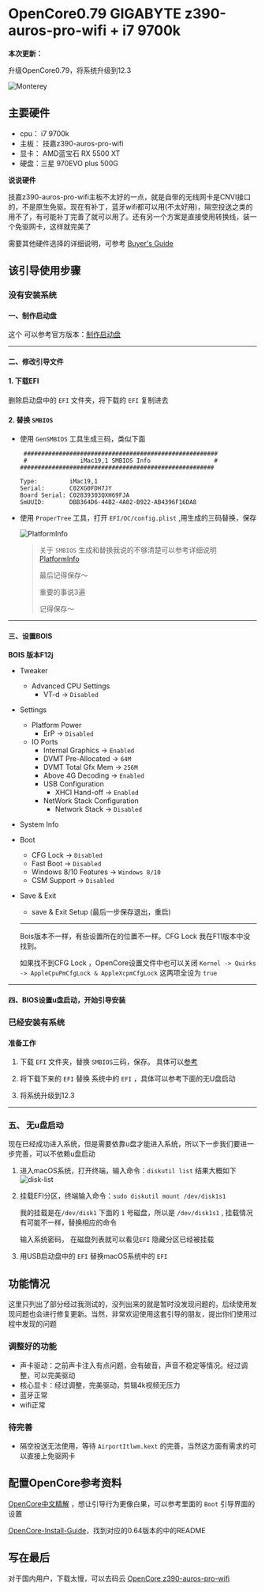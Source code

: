 # OpenCore0.79 GIGABYTE z390-auros-pro-wifi + i7 9700k

**本次更新：**

升级OpenCore0.79，将系统升级到12.3

![Monterey](./img/Monterey.png)

## 主要硬件


- cpu： i7 9700k 
- 主板： 技嘉z390-auros-pro-wifi
- 显卡： AMD蓝宝石 RX 5500 XT
- 硬盘：三星 970EVO plus 500G

  

**说说硬件**

技嘉z390-auros-pro-wifi主板不太好的一点，就是自带的无线网卡是CNVI接口的，不是原生免驱。现在有补丁，蓝牙wifi都可以用(不太好用)，隔空投送之类的用不了，有可能补丁完善了就可以用了。还有另一个方案是直接使用转换线，装一个免驱网卡，这样就完美了


需要其他硬件选择的详细说明，可参考 [Buyer's Guide](https://www.tonymacx86.com/buyersguide/building-a-customac-hackintosh-the-ultimate-buyers-guide/)

## 该引导使用步骤

### 没有安装系统

#### 一、制作启动盘

这个 可以参考官方版本：[制作启动盘](https://dortania.github.io/OpenCore-Install-Guide/installer-guide/)



-------------

#### 二、修改引导文件



#### **1. 下载EFI**

删除启动盘中的 `EFI` 文件夹，将下载的 `EFI` 复制进去

#### 2. <span id="smbios">替换</span>  `SMBIOS`

- 使用 `GenSMBIOS` 工具生成三码，类似下面

   ```
    #######################################################
    #               iMac19,1 SMBIOS Info                  #
   #######################################################
   
   Type:         iMac19,1
   Serial:       C02XG0FDH7JY
   Board Serial: C02839303QXH69FJA
   SmUUID:       DBB364D6-44B2-4A02-B922-AB4396F16DA8
   ```

  

- 使用 `ProperTree` 工具，打开 `EFI/OC/config.plist` ,用生成的三码替换，保存
  
  ![PlatformInfo](./img/PlatformInfo.png)
  
  
  
  > 关于 `SMBIOS` 生成和替换我说的不够清楚可以参考详细说明 [PlatformInfo](https://dortania.github.io/OpenCore-Install-Guide/config.plist/coffee-lake.html#platforminfo)
  >
  > 
  >
  > 最后记得保存～
  >
  > 重要的事说3遍
  >
  > 记得保存～





------------

#### 三、设置BOIS

**BOIS 版本F12j** 

- Tweaker
  - Advanced CPU Settings
    - VT-d 	->  `Disabled`
  
- Settings
  - Platform Power
    - ErP	-> `Disabled`
  - IO Ports
    - Internal Graphics	-> `Enabled`
    - DVMT Pre-Allocated  -> `64M`
    - DVMT Total Gfx Mem -> `256M`
    - Above 4G Decoding -> `Enabled`
    - USB Configuration 
      - XHCI Hand-off	-> `Enabled`
    - NetWork Stack Configuration
      - Network Stack	-> `Disabled`
  
- System Info

- Boot
  - CFG Lock -> `Disabled`
  - Fast Boot  -> `Disabled`
  - Windows 8/10 Features -> `Windows 8/10`
  - CSM Support -> `Disabled`
  
- Save & Exit
  
  - save & Exit Setup (最后一步保存退出，重启)
  
  
  
  ------------------
  
  
  
  Bois版本不一样，有些设置所在的位置不一样。CFG Lock 我在F11版本中没找到。
  
  如果找不到CFG Lock ，OpenCore设置文件中也可以关闭 `Kernel -> Quirks -> AppleCpuPmCfgLock & AppleXcpmCfgLock` 这两项全设为 `true`
  
  

---------

#### 四、BIOS设置u盘启动，开始引导安装



### 已经安装有系统

#### 准备工作

1. 下载 `EFI` 文件夹，替换 `SMBIOS`三码，保存。 具体可以[参考](#smbios)

2. 将下载下来的 `EFI` 替换 系统中的 `EFI` ，具体可以参考下面的无U盘启动

3. 将系统升级到12.3

   

------

### 五、 无u盘启动

现在已经成功进入系统，但是需要依靠u盘才能进入系统，所以下一步我们要进一步完善，可以不依赖u盘启动

1. 进入macOS系统，打开终端，输入命令：`diskutil list`
   结果大概如下
   ![disk-list](img/disk-list.png)
   
   
   
2. 挂载EFI分区，终端输入命令：`sudo diskutil mount /dev/disk1s1`

   我的挂载是在`/dev/disk1` 下面的  `1` 号磁盘，所以是 `/dev/disk1s1` , 挂载情况有可能不一样，替换相应的命令

   输入系统密码， 在磁盘列表就可以看见`EFI` 隐藏分区已经被挂载
   
3. 用USB启动盘中的 `EFI` 替换macOS系统中的 `EFI`
   

## 功能情况

这里只列出了部分经过我测试的，没列出来的就是暂时没发现问题的，后续使用发现问题也会进行修复更新。当然，非常欢迎使用这套引导的朋友，提出你们使用过程中发现的问题

### 调整好的功能

- 声卡驱动：之前声卡注入有点问题，会有破音，声音不稳定等情况。经过调整，可以完美驱动
- 核心显卡：经过调整，完美驱动，剪辑4k视频无压力
- 蓝牙正常
- wifi正常



### 待完善

- 隔空投送无法使用，等待 `AirportItlwm.kext` 的完善，当然这方面有需求的可以直接上免驱网卡

  

## 配置OpenCore参考资料

[OpenCore中文精解](https://blog.daliansky.net/OpenCore-BootLoader.html) ，想让引导行为更像白果，可以参考里面的 `Boot` 引导界面的设置

[OpenCore-Install-Guide](https://github.com/dortania/OpenCore-Install-Guide)，找到对应的0.64版本的中的README



## 写在最后

对于国内用户，下载太慢，可以去码云 [OpenCore z390-auros-pro-wifi](https://gitee.com/micah-yu/open-core-hackintosh-gigabyte-z390-auros-pro-wifi-i7-9700k) 



